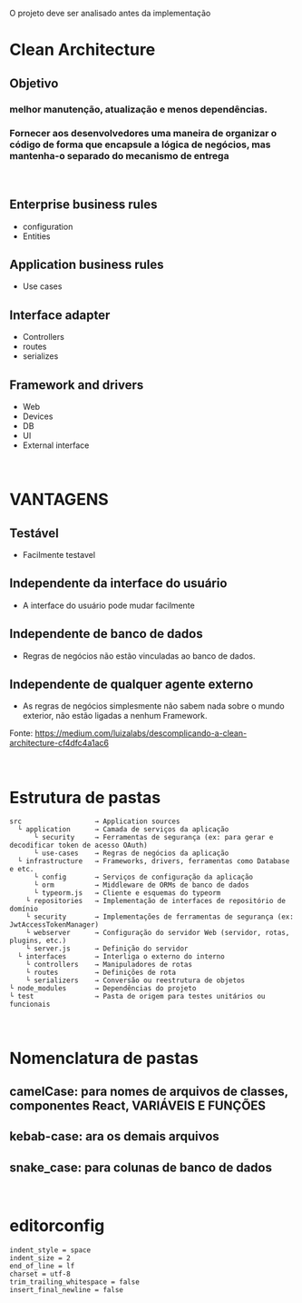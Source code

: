 O projeto deve ser analisado antes da implementação 

# Clean Architecture

## Objetivo
### melhor manutenção, atualização e menos dependências.
### Fornecer aos desenvolvedores uma maneira de organizar o código de forma que encapsule a lógica de negócios, mas mantenha-o separado do mecanismo de entrega

<br />

## Enterprise business rules
- configuration
- Entities

## Application business rules
- Use cases

## Interface adapter
- Controllers
- routes
- serializes

## Framework and drivers
- Web
- Devices
- DB
- UI
- External interface

<br />

# VANTAGENS
## Testável
- Facilmente testavel 

## Independente da interface do usuário
- A interface do usuário pode mudar facilmente

## Independente de banco de dados
- Regras de negócios não estão vinculadas ao banco de dados.

## Independente de qualquer agente externo
- As regras de negócios simplesmente não sabem nada sobre o mundo exterior, não estão ligadas a nenhum Framework.

Fonte: https://medium.com/luizalabs/descomplicando-a-clean-architecture-cf4dfc4a1ac6

<br />

# Estrutura de pastas
    src                  → Application sources 
      └ application      → Camada de serviços da aplicação
          └ security     → Ferramentas de segurança (ex: para gerar e decodificar token de acesso OAuth)
          └ use-cases    → Regras de negócios da aplicação
      └ infrastructure   → Frameworks, drivers, ferramentas como Database e etc.
          └ config       → Serviços de configuração da aplicação
          └ orm          → Middleware de ORMs de banco de dados
          └ typeorm.js   → Cliente e esquemas do typeorm
        └ repositories   → Implementação de interfaces de repositório de domínio
        └ security       → Implementações de ferramentas de segurança (ex: JwtAccessTokenManager)
        └ webserver      → Configuração do servidor Web (servidor, rotas, plugins, etc.)
        └ server.js      → Definição do servidor
      └ interfaces       → Interliga o externo do interno
        └ controllers    → Manipuladores de rotas
        └ routes         → Definições de rota
        └ serializers    → Conversão ou reestrutura de objetos
    └ node_modules       → Dependências do projeto
    └ test               → Pasta de origem para testes unitários ou funcionais

<br />

# Nomenclatura de pastas

## camelCase: para nomes de arquivos de classes, componentes React, VARIÁVEIS E FUNÇÕES

## kebab-case: ara os demais arquivos

## snake_case: para colunas de banco de dados

<br />

# editorconfig
    indent_style = space
    indent_size = 2
    end_of_line = lf
    charset = utf-8
    trim_trailing_whitespace = false
    insert_final_newline = false
